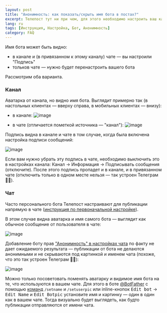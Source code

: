 ```yaml
---
layout: post
title: "Анонимность: как показать/скрыть имя бота в постах?"
excerpt: Телепост тут ни при чем, для этого необходимо настроить ваш канал/чат или бота
lang: ru
tags: [Инструкция, Настройка, Бот, Анонимность]
category: FAQ
---
```


Имя бота может быть видно:

* в канале и (в привязанном к этому каналу) чате — вы настроили "Подпись"
* тольков чате — нужно будет перенастроить вашего бота

Рассмотрим оба варианта.

### Канал

Аватарка от канала, но видно имя бота. Выглядит примерно так (в настольных клиентах — вверху справа, в мобильных клиентах — внизу):

* в канале:
  ![image](https://user-images.githubusercontent.com/24430718/108638558-eaee3080-74a0-11eb-9257-e40c5fc08456.png)

* в чате (отличается пометкой источника — "канал"):
  ![image](https://user-images.githubusercontent.com/24430718/108638076-8205b900-749e-11eb-83b1-0943e89ed681.png)

Подпись видна в канале и чате в том случае, когда была включена настройка подписи сообщений:

![image](https://user-images.githubusercontent.com/24430718/108638654-533d1200-74a1-11eb-9b13-d8317b521555.png)

Если вам нужно убрать эту подпись в чате, необходимо выключить это в настройках канала: Канал → Информация → Подписывать сообщения (отключите). После этого подпись пропадет и в канале, и в привязанном чате (отключить только в одном месте нельзя — так устроен Телеграм 🤷‍♂️).

### Чат

Часто персонального бота Телепост настраивают для публикации напрямую в чате ([инструкция по первоначальной настройке](2019-04-26-getting-started.md)).

В этом случае видна аватарка и имя самого бота — выглядит как обычное сообщение от пользователя в чате:

![image](https://user-images.githubusercontent.com/24430718/108639081-ac0daa00-74a3-11eb-9012-aadfb59a5d95.png)

Добавление боту прав ["Анонимность" в настройках чата](https://telegram.org/blog/filters-anonymous-admins-comments/ru?ln=a#anonimnie-administratori-v-gruppah) по факту не дает ожидаемого результата — публикации от бота не делаются анонимными и не скрываются под картинкой и именем чата (похоже, что это так устроен Телеграм 🤷‍♂️):

![image](https://user-images.githubusercontent.com/24430718/108638959-f7738880-74a2-11eb-9633-2ae6cb2e0976.png)

Можно только посоветовать поменять аватарку и видимое имя бота на те, что используются в вашем чате. Для этого в боте [@BotFather](https://t.me/BotFather) с помощью [команд](https://core.telegram.org/bots#botfather-commands) `/setname` и `/setuserpic` или inline-кнопок <kbd>Edit bot</kbd> → <kbd>Edit Name</kbd> и <kbd>Edit Botpic</kbd> установите имя и картинку — один в один как в вашем чате. Тогда визуально будет выглядеть, как будто публикации отправляются от имени чата.
